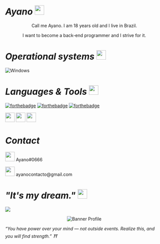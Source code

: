 #                                                                    *Ayano* <img src="https://cdn.discordapp.com/emojis/1008580509003165766.gif?size=96&quality=lossless" height="30px" width="30px"/> 

<p align="center">Call me Ayano. I am 18 years old and I live in Brazil.
</p>

<p align="center">I want to become a back-end programmer and I strive for it.
</p>

#                                                                     *Operational systems*  <img src="https://cdn.discordapp.com/attachments/783731417783861298/795259336439234610/u_dkzada.gif" height="30px" width="30px"/> 

 ![Windows](https://img.shields.io/badge/Windows-%23323330?style=for-the-badge&logo=windows&logoColor=%23F7DF1E)
 
 #                                                                    *Languages & Tools* <img src="https://cdn.discordapp.com/attachments/783731417783861298/795260004637868042/e_planet.gif" height="30px" width="30px"/> 
 
[![forthebadge](https://cdn.discordapp.com/emojis/745084850838569161.webp?size=96&quality=lossless)](https://github.com/4y4n0)
[![forthebadge](https://cdn.discordapp.com/emojis/1104539063425437776.webp?size=96&quality=lossless)](https://github.com/4y4n0)
[![forthebadge](https://cdn.discordapp.com/emojis/759787810382675968.webp?size=96&quality=lossless)](https://github.com/4y4n0)

<code><img height="30" src="https://cdn.discordapp.com/emojis/1046928435706081384.webp?size=96&quality=lossless"></code>
<code><img height="30" src="https://cdn.discordapp.com/emojis/1104117784662769694.webp?size=96&quality=lossless"></code>
<code><img height="30" src="https://cdn.discordapp.com/emojis/746884552395325490.webp?size=96&quality=lossless"></code>

 #                                                                    *Contact*
<code><img height="30" src="https://cdn.discordapp.com/emojis/692408024052006942.webp?size=96&quality=lossless"></code> Ayano#0666
</p>
<code><img height="30" src="https://cdn.discordapp.com/emojis/1113145419174793267.webp?size=96&quality=lossless"></code> ayanocontacto@gmail.com

 #                                                                  *"It's my dream."* <img src="https://cdn.discordapp.com/attachments/783731417783861298/795260417488322570/a_starred.gif" height="30px" width="30px"/>
 
<img src="https://cdn.discordapp.com/attachments/1112388097641025558/1113141656926040074/68747470733a2f2f73332e616d617a6f6e6177732e636f6d2f776174747061642d6d656469612d736572766963652f53746f7279496d6167652f545a43435a6d3176674b6a444c773d3d2d3332382e31363466393366633461316439663463373736353030323538373633.gif"/>

<p align="center"><img src="https://cdn.discordapp.com/attachments/783731417783861298/795255492581785610/tumblr_f20aacf7843c9bf720aad33030d5caee_5fd73b6e_1280.gif?width=405&height=241" alt="Banner Profile"/></p>

*“You have power over your mind — not outside events. Realize this, and you will find strength.” ⛩️* 
<p align="left">
